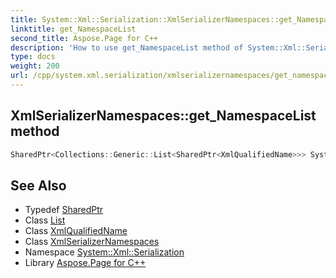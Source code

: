 ```yaml
---
title: System::Xml::Serialization::XmlSerializerNamespaces::get_NamespaceList method
linktitle: get_NamespaceList
second_title: Aspose.Page for C++
description: 'How to use get_NamespaceList method of System::Xml::Serialization::XmlSerializerNamespaces class in C++.'
type: docs
weight: 200
url: /cpp/system.xml.serialization/xmlserializernamespaces/get_namespacelist/
---
```

## XmlSerializerNamespaces::get_NamespaceList method




```cpp
SharedPtr<Collections::Generic::List<SharedPtr<XmlQualifiedName>>> System::Xml::Serialization::XmlSerializerNamespaces::get_NamespaceList()
```

## See Also

* Typedef [SharedPtr](../../../system/sharedptr/)
* Class [List](../../../system.collections.generic/list/)
* Class [XmlQualifiedName](../../../system.xml/xmlqualifiedname/)
* Class [XmlSerializerNamespaces](../)
* Namespace [System::Xml::Serialization](../../)
* Library [Aspose.Page for C++](../../../)
